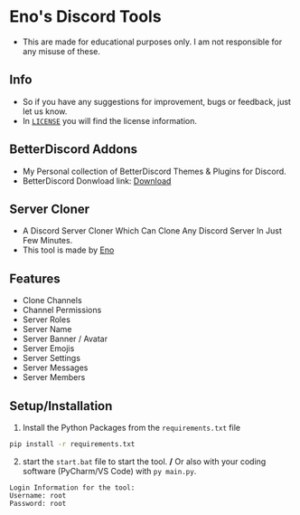 # Eno's Discord Tools
- This are made for educational purposes only. I am not responsible for any misuse of these.

## Info
- So if you have any suggestions for improvement, bugs or feedback, just let us know.
- In [`LICENSE`](https://github.com/3n3scan/enos-cloner/blob/main/LICENSE) you will find the license information.

## BetterDiscord Addons
- My Personal collection of BetterDiscord Themes & Plugins for Discord.
- BetterDiscord Donwload link: [Download](https://betterdiscord.app/)

## Server Cloner
- A Discord Server Cloner Which Can Clone Any Discord Server In Just Few Minutes. 
- This tool is made by [Eno](https://github.com/3n3scan/)

## Features
+ Clone Channels
+ Channel Permissions
+ Server Roles
+ Server Name
+ Server Banner / Avatar
+ Server Emojis
+ Server Settings
+ Server Messages
+ Server Members

## Setup/Installation
1. Install the Python Packages from the `requirements.txt` file
```bash
pip install -r requirements.txt
```
2. start the `start.bat` file to start the tool. **/** Or also with your coding software (PyCharm/VS Code) with `py main.py`.
```
Login Information for the tool:
Username: root
Password: root
```